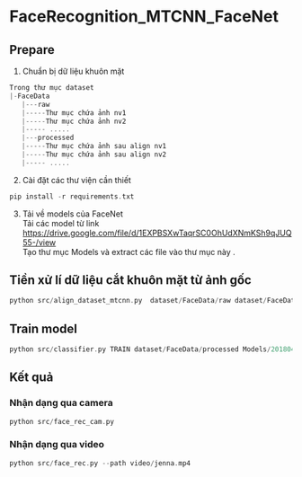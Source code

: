 # FaceRecognition_MTCNN_FaceNet
## Prepare
1. Chuẩn bị dữ liệu khuôn mặt
```c
Trong thư mục dataset
|-FaceData
   |---raw
   |-----Thư mục chứa ảnh nv1
   |-----Thư mục chứa ảnh nv2
   |----- .....
   |---processed
   |-----Thư mục chứa ảnh sau align nv1
   |-----Thư mục chứa ảnh sau align nv2
   |----- .....
```
2. Cài đặt các thư viện cần thiết
```c
pip install -r requirements.txt
```
3. Tải về models của FaceNet   
   Tải các model từ link https://drive.google.com/file/d/1EXPBSXwTaqrSC0OhUdXNmKSh9qJUQ55-/view    
   Tạo thư mục Models và extract các file vào thư mục này .
## Tiền xử lí dữ liệu cắt khuôn mặt từ ảnh gốc
```c
python src/align_dataset_mtcnn.py  dataset/FaceData/raw dataset/FaceData/processed --image_size 160 --margin 32  --random_order --gpu_memory_fraction 0.25
```
## Train model
```c
python src/classifier.py TRAIN dataset/FaceData/processed Models/20180402-114759.pb Models/facemodel.pkl --batch_size 1000
```
## Kết quả
### Nhận dạng qua camera
```c
python src/face_rec_cam.py
```
### Nhận dạng qua video
```c
python src/face_rec.py --path video/jenna.mp4
```
